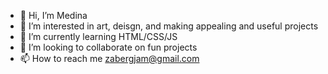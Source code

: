 - 👋 Hi, I’m Medina
- 👀 I’m interested in art, deisgn, and making appealing and useful projects
- 🌱 I’m currently learning HTML/CSS/JS
- 💞️ I’m looking to collaborate on fun projects
- 📫 How to reach me zabergjam@gmail.com 

<!---
MedinaZabergja/MedinaZabergja is a ✨ special ✨ repository because its `README.md` (this file) appears on your GitHub profile.
You can click the Preview link to take a look at your changes.
--->
